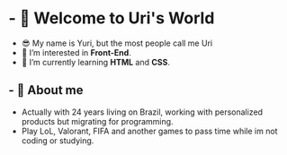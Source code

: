 <h1>- 👋 Welcome to Uri's World</h1>

- 😎 My name is Yuri, but the most people call me Uri
- 👀 I’m interested in <strong>Front-End</strong>.
- 🌱 I’m currently learning <strong>HTML</strong> and <strong>CSS</strong>.
<h2>- 📝 About me </h2>
  <ul><li> Actually with 24 years living on Brazil, working with personalized products but migrating for programming.</li>
      <li> Play LoL, Valorant, FIFA and another games to pass time while im not coding or studying.</ul>
